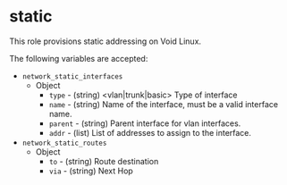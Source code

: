 # static

This role provisions static addressing on Void Linux.

The following variables are accepted:

  * `network_static_interfaces`
    * Object
      * `type` - (string) <vlan|trunk|basic> Type of interface
      * `name` - (string) <arbitrary> Name of the interface, must be a valid interface name.
      * `parent` - (string) Parent interface for vlan interfaces.
      * `addr` - (list<string>) List of addresses to assign to the interface.
  * `network_static_routes`
    * Object
      * `to` - (string) Route destination
      * `via` - (string) Next Hop
